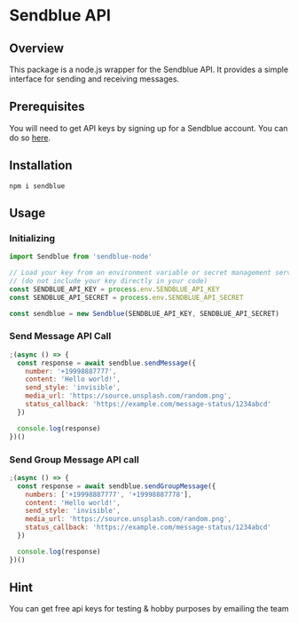 # Sendblue API

## Overview

This package is a node.js wrapper for the Sendblue API. It provides a simple interface for sending and receiving messages.

## Prerequisites

You will need to get API keys by signing up for a Sendblue account. You can do so [here](https://sendblue.co/).

## Installation

`npm i sendblue`

## Usage

### Initializing

```js
import Sendblue from 'sendblue-node'

// Load your key from an environment variable or secret management service
// (do not include your key directly in your code)
const SENDBLUE_API_KEY = process.env.SENDBLUE_API_KEY
const SENDBLUE_API_SECRET = process.env.SENDBLUE_API_SECRET

const sendblue = new Sendblue(SENDBLUE_API_KEY, SENDBLUE_API_SECRET)
```

### Send Message API Call

```js
;(async () => {
  const response = await sendblue.sendMessage({
    number: '+19998887777',
    content: 'Hello world!',
    send_style: 'invisible',
    media_url: 'https://source.unsplash.com/random.png',
    status_callback: 'https://example.com/message-status/1234abcd'
  })

  console.log(response)
})()
```

### Send Group Message API call

```js
;(async () => {
  const response = await sendblue.sendGroupMessage({
    numbers: ['+19998887777', '+19998887778'],
    content: 'Hello world!',
    send_style: 'invisible',
    media_url: 'https://source.unsplash.com/random.png',
    status_callback: 'https://example.com/message-status/1234abcd'
  })

  console.log(response)
})()
```

## Hint

You can get free api keys for testing & hobby purposes by emailing the team
